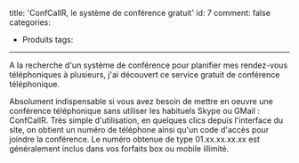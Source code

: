title: 'ConfCallR, le système de conférence gratuit'
id: 7
comment: false
categories:
  - Produits
tags:
---

A la recherche d'un système de conférence pour planifier mes rendez-vous téléphoniques à plusieurs, j'ai découvert ce service gratuit de conférence téléphonique.

Absolument indispensable si vous avez besoin de mettre en oeuvre une conférence téléphonique sans utiliser les habituels Skype ou GMail : ConfCallR. Très simple d'utilisation, en quelques clics depuis l'interface du site, on obtient un numéro de téléphone ainsi qu'un code d'accès pour joindre la conférence. Le numéro obtenue de type 01.xx.xx.xx.xx est généralement inclus dans vos forfaits box ou mobile illimité.